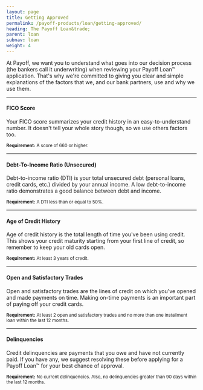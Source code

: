 ```yaml
---
layout: page
title: Getting Approved
permalink: /payoff-products/loan/getting-approved/
heading: The Payoff Loan&trade;
parent: loan
subnav: loan
weight: 4
---
```




<section>
	<p class="lead">At Payoff, we want you to understand what goes into our decision process (the bankers call it underwriting) when reviewing your Payoff Loan™ application. That's why we're committed to giving you clear and simple explanations of the factors that we, and our bank partners, use and why we use them.</p>
	<hr />
	<h4>FICO Score</h4>
	<p>Your FICO score summarizes your credit history in an easy-to-understand number. It doesn't tell your whole story though, so we use others factors too.</p>
	<p><small class="requirement"><strong>Requirement:</strong> A score of 660 or higher.</small></p>
	<hr />
	<h4>Debt-To-Income Ratio (Unsecured)</h4>
	<p>Debt-to-income ratio (DTI) is your total unsecured debt (personal loans, credit cards, etc.) divided by your annual income. A low debt-to-income ratio demonstrates a good balance between debt and income.</p>
	<p><small class="requirement"><strong>Requirement:</strong> A DTI less than or equal to 50%.</small></p>
		<hr />
	<h4>Age of Credit History</h4>
	<p>Age of credit history is the total length of time you've been using credit. This shows your credit maturity starting from your first line of credit, so remember to keep your old cards open.</p>
	<p><small class="requirement"><strong>Requirement:</strong> At least 3 years of credit.</small></p>
		<hr />
	<h4>Open and Satisfactory Trades</h4>
	<p>Open and satisfactory trades are the lines of credit on which you've opened and made payments on time. Making on-time payments is an important part of paying off your credit cards.</p>
	<p><small class="requirement"><strong>Requirement:</strong> At least 2 open and satisfactory trades and no more than one installment loan within the last 12 months.</small></p>
		<hr />
	<h4>Delinquencies</h4>
	<p>Credit delinquencies are payments that you owe and have not currently paid. If you have any, we suggest resolving these before applying for a Payoff Loan™ for your best chance of approval.</p>
	<p><small class="requirement"><strong>Requirement:</strong> No current delinquencies. Also, no delinquencies greater than 90 days within the last 12 months.</small></p>


</section>
